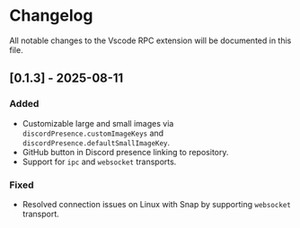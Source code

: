 # Changelog

All notable changes to the Vscode RPC extension will be documented in this file.

## [0.1.3] - 2025-08-11
### Added
- Customizable large and small images via `discordPresence.customImageKeys` and `discordPresence.defaultSmallImageKey`.
- GitHub button in Discord presence linking to repository.
- Support for `ipc` and `websocket` transports.

### Fixed
- Resolved connection issues on Linux with Snap by supporting `websocket` transport.
